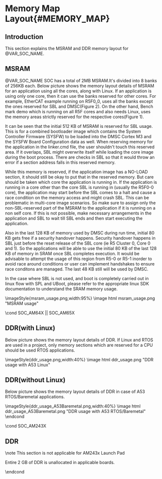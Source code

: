 # Memory Map Layout{#MEMORY_MAP}

## Introduction

This section explains the MSRAM and DDR memory layout for @VAR_SOC_NAME.

## MSRAM

@VAR_SOC_NAME SOC has a total of 2MB MSRAM.It's divided into 8 banks of 256KB each.
Below picture shows the memory layout details of MSRAM for an application using all the cores, along with Linux. If an application is using only one core, then it can use the banks reserved for other cores.
For example, EtherCAT example running on R5F0_0, uses all the banks except the ones reserved for SBL and DMSC(Figure 2). On the other hand, Bench mark demo which is running on all R5F cores and also needs Linux, uses
the memory areas strictly reserved for the respective cores(Figure 1).

It can be seen that the initial 512 KB of MSRAM is reserved for SBL usage. This is for a combined bootloader image which contains the System Controller Firmware (SYSFW) to be loaded into the DMSC Cortex M3
and the SYSFW Board Configuration data as well. When reserving memory for the application in the linker.cmd file, the user shouldn't touch this reserved area. If it overlaps, SBL might overwrite itself while
loading the core image during the boot process. There are checks in SBL so that it would throw an error if a section address falls in this reserved memory.

While this memory is reserved, if the application image has a NO-LOAD section, it should still be okay to put that in the reserved memory. But care should be taken which core the application is running in. If the application is running in a core other than the core SBL is running in (usually the R5F0-0 core), the application may start before the SBL comes to a halt and cause a race condition on the memory access and might crash SBL. This can be problematic in multi-core image scenarios. So make sure to assign only the non-SBL-reserved part of the MSRAM to the application if it is running on a non self core. If this is not possible, make necessary arrangements in the application and SBL to wait till SBL ends and then start executing the application.

Also in the last 128 KB of memory used by DMSC during run time, initial 80 KB gets free if a security handover happens. Security handover happens
in SBL just before the reset release of the SBL core (ie R5 Cluster 0, Core 0 and 1). So the applications will be able to use the initial 80 KB
of the last 128 KB of memory in SRAM once SBL completes execution. It would be advisable to attempt the usage of this region from R5-0 or R5-1
inorder to avoid race around conditions or user can implement handshakes to ensure race conditons are managed. The last 48 KB still will be used by DMSC.

In the case where SBL is not used, and boot is completely carried out in linux flow with SPL and UBoot, please refer to the appropriate linux SDK documentation to understand the SRAM memory usage.

\imageStyle{msram_usage.png,width:95%}
\image html msram_usage.png "MSRAM usage"

\cond SOC_AM64X || SOC_AM65X
## DDR(with Linux)

Below picture shows the memory layout details of DDR. If Linux and RTOS are used in a project, only memory sections
which are reserved for a CPU should be used RTOS applications.

\imageStyle{ddr_usage.png,width:40%}
\image html ddr_usage.png "DDR usage with A53 Linux"

## DDR(without Linux)

Below picture shows the memory layout details of DDR in case of A53 RTOS/Baremetal applications.

\imageStyle{ddr_usage_A53Baremetal.png,width:40%}
\image html ddr_usage_A53Baremetal.png "DDR usage with A53 RTOS/Baremetal"
\endcond

\cond SOC_AM243X
## DDR
\note This section is not applicable for AM243x Launch Pad

Entire 2 GB of DDR is unallocated in applicable boards.

\endcond

